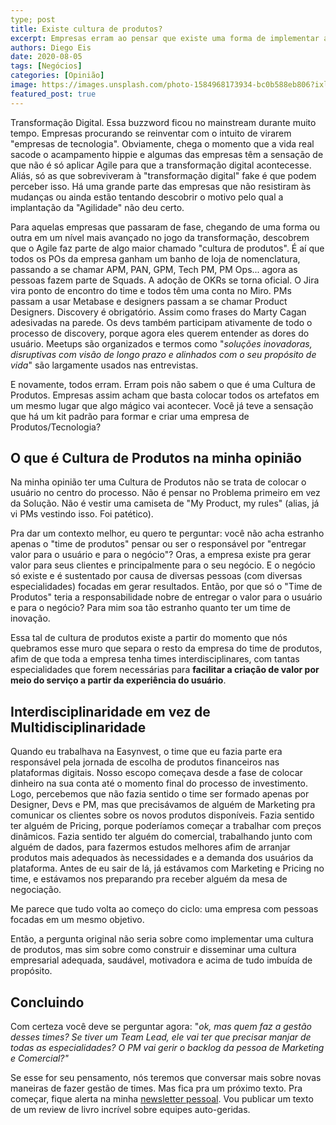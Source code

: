 ```yaml
---
type; post
title: Existe cultura de produtos?
excerpt: Empresas erram ao pensar que existe uma forma de implementar a tão falada Cultura de Produtos
authors: Diego Eis
date: 2020-08-05
tags: [Negócios]
categories: [Opinião]
image: https://images.unsplash.com/photo-1584968173934-bc0b588eb806?ixlib=rb-1.2.1&ixid=eyJhcHBfaWQiOjEyMDd9&auto=format&fit=crop&w=1500&q=80
featured_post: true
---
```


Transformação Digital. Essa buzzword ficou no mainstream durante muito
tempo. Empresas procurando se reinventar com o intuito de virarem
"empresas de tecnologia". Obviamente, chega o momento que a vida real
sacode o acampamento hippie e algumas das empresas têm a sensação de que
não é só aplicar Agile para que a transformação digital acontecesse.
Aliás, só as que sobreviveram à "transformação digital" fake é que podem
perceber isso. Há uma grande parte das empresas que não resistiram às
mudanças ou ainda estão tentando descobrir o motivo pelo qual a
implantação da "Agilidade" não deu certo.

Para aquelas empresas que passaram de fase, chegando de uma forma ou
outra em um nível mais avançado no jogo da transformação, descobrem que
o Agile faz parte de algo maior chamado "cultura de produtos". É aí que
todos os POs da empresa ganham um banho de loja de nomenclatura,
passando a se chamar APM, PAN, GPM, Tech PM, PM Ops\... agora as pessoas
fazem parte de Squads. A adoção de OKRs se torna oficial. O Jira vira
ponto de encontro do time e todos têm uma conta no Miro. PMs passam a
usar Metabase e designers passam a se chamar Product Designers.
Discovery é obrigatório. Assim como frases do Marty Cagan adesivadas na
parede. Os devs também participam ativamente de todo o processo de
discovery, porque agora eles querem entender as dores do usuário.
Meetups são organizados e termos como "*soluções inovadoras, disruptivas
com visão de longo prazo e alinhados com o seu propósito de vida*" são
largamente usados nas entrevistas.

E novamente, todos erram. Erram pois não sabem o que é uma Cultura de
Produtos. Empresas assim acham que basta colocar todos os artefatos em
um mesmo lugar que algo mágico vai acontecer. Você já teve a sensação
que há um kit padrão para formar e criar uma empresa de
Produtos/Tecnologia?

O que é Cultura de Produtos na minha opinião
--------------------------------------------

Na minha opinião ter uma Cultura de Produtos não se trata de colocar o
usuário no centro do processo. Não é pensar no Problema primeiro em vez
da Solução. Não é vestir uma camiseta de "My Product, my rules" (alias,
já vi PMs vestindo isso. Foi patético).

Pra dar um contexto melhor, eu quero te perguntar: você não acha
estranho apenas o "time de produtos" pensar ou ser o responsável por
"entregar valor para o usuário e para o negócio"? Oras, a empresa existe
pra gerar valor para seus clientes e principalmente para o seu negócio.
E o negócio só existe e é sustentado por causa de diversas pessoas (com
diversas especialidades) focadas em gerar resultados. Então, por que só
o "Time de Produtos" teria a responsabilidade nobre de entregar o valor
para o usuário e para o negócio? Para mim soa tão estranho quanto ter um
time de inovação.

Essa tal de cultura de produtos existe a partir do momento que nós
quebramos esse muro que separa o resto da empresa do time de produtos,
afim de que toda a empresa tenha times interdisciplinares, com tantas
especialidades que forem necessárias para **facilitar a criação de valor
por meio do serviço a partir da experiência do usuário**.

**Interdisciplinaridade em vez de Multidisciplinaridade**
---------------------------------------------------------

Quando eu trabalhava na Easynvest, o time que eu fazia parte era
responsável pela jornada de escolha de produtos financeiros nas
plataformas digitais. Nosso escopo começava desde a fase de colocar
dinheiro na sua conta até o momento final do processo de investimento.
Logo, percebemos que não fazia sentido o time ser formado apenas por
Designer, Devs e PM, mas que precisávamos de alguém de Marketing pra
comunicar os clientes sobre os novos produtos disponíveis. Fazia sentido
ter alguém de Pricing, porque poderíamos começar a trabalhar com preços
dinâmicos. Fazia sentido ter alguém do comercial, trabalhando junto com
alguém de dados, para fazermos estudos melhores afim de arranjar
produtos mais adequados às necessidades e a demanda dos usuários da
plataforma. Antes de eu sair de lá, já estávamos com Marketing e Pricing
no time, e estávamos nos preparando pra receber alguém da mesa de
negociação.

Me parece que tudo volta ao começo do ciclo: uma empresa com pessoas
focadas em um mesmo objetivo.

Então, a pergunta original não seria sobre como implementar uma cultura
de produtos, mas sim sobre como construir e disseminar uma cultura
empresarial adequada, saudável, motivadora e acima de tudo imbuída de
propósito.

**Concluindo**
--------------

Com certeza você deve se perguntar agora: "*ok, mas quem faz a gestão
desses times? Se tiver um Team Lead, ele vai ter que precisar manjar de
todas as especialidades? O PM vai gerir o backlog da pessoa de Marketing
e Comercial?"*

Se esse for seu pensamento, nós teremos que conversar mais sobre novas
maneiras de fazer gestão de times. Mas fica pra um próximo texto. Pra
começar, fique alerta na minha [newsletter
pessoal](https://diegoeis.substack.com/). Vou publicar um texto de um
review de livro incrível sobre equipes auto-geridas.